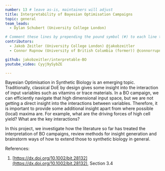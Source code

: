 ```yaml
---
number: 13 # leave as-is, maintainers will adjust
title: Interpretability of Bayesian Optimisation Campaigns
topic: general
team_leads:
  - Dylan Schubert (University College London)

# Comment these lines by prepending the pound symbol (#) to each line to hide these elements
contributors:
  - Jakob Zeitler (University College London) @jakobzeitler
  - Connor Rupnow (University of British Columbia (former)) @connorrupnow

github: jakobzeitler/interpretable-BO
youtube_video: Cyyj9ySybZE

---
```


Bayesian Optimisation in Synthetic Biology is an emerging topic. Traditionally, classical DoE by design gives some insight into the interaction of input variables such as vitamins or trace materials. In a BO campaign, we can efficiently navigate that high dimensional input space, but we are not getting a direct insight into the interactions between variables. Therefore, it is important to provide some additional insight apart from where possible (local) maxima are. For example, what are the driving forces of high cell yield? What are the key interactions?

In this project, we investigate how the literature so far has treated the interpretation of BO campaigns, review methods for insight generation and brainstorm ways of how to extend those to synthetic biology in general.

References:
1. [https://dx.doi.org/10.1002/bit.28132](https://dx.doi.org/10.1002/bit.28132), Section 3.4
